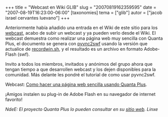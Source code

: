 +++
title = "Webcast en Wiki GLIB"
slug = "20070819162359595"
date = "2007-08-19T16:23:00-06:00"
[taxonomies]
tema = ["glib"]
autor = ["jacob israel cervantes luevano"]
+++

Anteriormente había añadido una entrada en el Wiki de este sitio para
los [webcast](http://wiki.glib.org.mx/index.php/WebCastsList), acabo de
subir un webcast y ya pueden verlo desde el Wiki. El webcast demuestra
como realizar una página web muy sencilla con Quanta Plus, el documento
se genera con [pyvnc2swf](http://www.unixuser.org/~euske/vnc2swf/)
usando la versión que actualice de
[recordwin.sh](http://ministeriosjm.com/area51/~jacob/scripts/pyvnc2swf/recordwin.sh),
y el resultado es un archivo en formato Adobe-Flash (swf).

Invito a todos los miembros, invitados y anónimos del grupo ahora que
tengan tiempo a que desarrollen webcast y los dejen disponibles para la
comunidad. Más delante les pondré el tutorial de como usar pyvnc2swf.

Webcast: [Como hacer una página web sencilla usando Quanta
Plus](http://www.ministeriosjm.com/area51/~jacob/projects/webcast/web/test.html).

¡Amigos instalen su plug-in de Adobe Flash en su navegador de internet
favorito!

*NdeE: El proyecto Quanta Plus lo pueden consultar en su [sitio
web](http://quanta.kdewebdev.org/).
Linxe*
